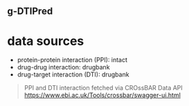 ## g-DTIPred

# data sources
- protein-protein interaction (PPI): intact
- drug-drug interaction: drugbank
- drug-target interaction (DTI): drugbank

>PPI and DTI interaction fetched via CROssBAR Data API<br>
>https://www.ebi.ac.uk/Tools/crossbar/swagger-ui.html